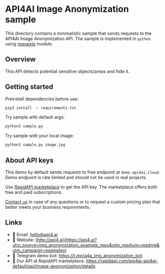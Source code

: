# API4AI Image Anonymization sample

This directory contains a minimalistic sample that sends requests to the API4AI Image Anonymization API.
The sample is implemented in `python` using [requests](https://pypi.org/project/requests/) module.


## Overview

This API detects potential sensitive objects/areas and hide it.


## Getting started

Preinstall dependencies before use:

```bash
pip3 install -r requirements.txt
```

Try sample with default args:

```bash
python3 sample.py
```

Try sample with your local image:

```bash
python3 sample.py image.jpg
```


## About API keys

This demo by default sends requests to free endpoint at `demo.api4ai.cloud`.
Demo endpoint is rate limited and should not be used in real projects.

Use [RapidAPI marketplace](https://rapidapi.com/api4ai-api4ai-default/api/image-anonymization/details) to get the API key. The marketplace offers both
free and paid subscriptions.

[Contact us](https://api4.ai/contacts?utm_source=img_anonymization_example_repo&utm_medium=readme&utm_campaign=examples) in case of any questions or to request a custom pricing plan
that better meets your business requirements.


## Links

* 📩 Email: hello@api4.ai
* 🔗 Website: [http://api4.ai](https://api4.ai?utm_source=img_anonymization_example_repo&utm_medium=readme&utm_campaign=examples)
* 🤖 Telegram demo bot: https://t.me/a4a_img_anonymization_bot
* 🔵 Our API at RapidAPI marketplace: https://rapidapi.com/api4ai-api4ai-default/api/image-anonymization/details
